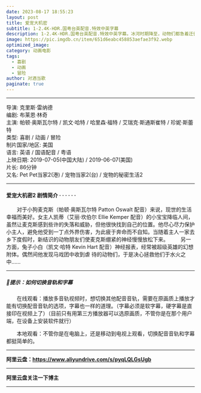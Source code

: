 ```yaml
---
date: 2023-08-17 18:55:23
layout: post
title: 爱宠大机密
subtitle: 1-2.4K-HDR.国粤台英配音.特效中英字幕
description: 1-2.4K-HDR.国粤台英配音.特效中英字幕。冰河时期降至，动物们都急着迁徙到温暖的地方及储存食物。长毛象曼弗瑞德、树獭希德、剑齿虎迪亚戈为了帮助一个人类的婴儿回到父母身边，因而也掉了动物们迁徙的队伍...
image: https://pic.imgdb.cn/item/651d6eabc458853aefae3f92.webp
optimized_image: 
category: 动画电影
tags:
  - 喜剧
  - 动画
  - 冒险
author: 对酒当歌
paginate: true
---
```


---

导演: 克里斯·雷纳德  
编剧: 布莱恩·林奇  
主演: 帕顿·奥斯瓦尔特 / 凯文·哈特 / 哈里森·福特 / 艾瑞克·斯通斯崔特 / 珍妮·斯蕾特  
类型: 喜剧 / 动画 / 冒险  
制片国家/地区: 美国  
语言: 英语 / 国语配音 / 粤语  
上映日期: 2019-07-05(中国大陆) / 2019-06-07(美国)  
片长: 86分钟  
又名: Pet Pet当家2(港) / 宠物当家2(台) / 宠物的秘密生活2  

---

#### 爱宠大机密2 剧情简介 · · · · · ·

　　对于小狗麦克斯（帕顿·奥斯瓦尔特 Patton Oswalt 配音）来说，现世的生活幸福而美好。女主人凯蒂（艾丽·坎伯尔 Ellie Kemper 配音）的小宝宝降临人间，虽然让麦克斯感到些许的失落和威胁，但他很快找到自己的位置。他尽心尽力保护小主人，避免他受到一丁点外界伤害，为此疲于奔命而不自知。当随着主人一家去乡下度假时，新结识的动物朋友们使麦克斯绷紧的神经慢慢放松下来。
　　另一方面，兔子小白（凯文·哈特 Kevin Hart 配音）神经报表，经常被超级英雄的幻想附体。偶然间他发现马戏团中收到虐 待的动物们，于是决心拯救他们于水火之中……

---

##### 🔔提示：如何切换音轨和字幕

　　在线观看：播放多音轨视频时，想切换其他配音音轨，需要在原画质上播放才能有切换配音音轨的选项，字幕也一样的道理。（字幕必须是软字幕，硬字幕是直接印在视频上了）（目前只有用第三方播放器可以选原画质，不管你是在那个用户端，在设备上安装软件就行）

　　本地观看：不管你是在电脑上，还是移动到电视上观看，切换配音音轨和字幕都挺简单的。

---

**阿里云盘：<https://www.aliyundrive.com/s/pyqLQLGsUgb>**

---

**阿里云盘关注一下博主**

---
